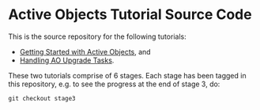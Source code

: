 # Active Objects Tutorial Source Code

This is the source repository for the following tutorials:
* [Getting Started with Active Objects](https://developer.atlassian.com/display/DOCS/Getting+Started+with+Active+Objects), and
* [Handling AO Upgrade Tasks](https://developer.atlassian.com/display/DOCS/Handling+AO+Upgrade+Tasks).

These two tutorials comprise of 6 stages.
Each stage has been tagged in this repository, e.g. to see the progress at the
end of stage 3, do:
```
git checkout stage3
```